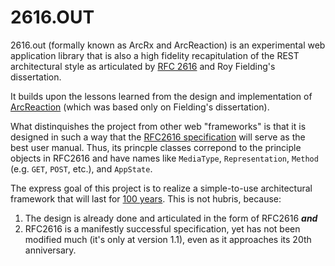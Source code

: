 # 2616.OUT
2616.out (formally known as ArcRx and ArcReaction) is an experimental web application library that is also a high fidelity recapitulation of the REST architectural style as articulated by [RFC 2616](https://tools.ietf.org/html/rfc2616) and Roy Fielding's dissertation.

It builds upon the lessons learned from the design and implementation of [ArcReaction](https://github.com/noblethrasher/OkExample/tree/master/Projects/ArcReaction) (which was based only on Fielding's dissertation).

What distinquishes the project from other web "frameworks" is that it is designed in such a way that the [RFC2616 specification](https://www.ietf.org/rfc/rfc2616.txt) will serve as the best user manual. Thus, its princple classes correpond to the principle objects in RFC2616 and have names like `MediaType`, `Representation`, `Method` (e.g. `GET`, `POST`, etc.), and `AppState`.

The express goal of this project is to realize a simple-to-use architectural framework that will last for [100 years](http://www.paulgraham.com/hundred.html). This is not  hubris, because:

1. The design is already done and articulated in the form of RFC2616 ***and***
2. RFC2616 is a manifestly successful specification, yet has not been modified much (it's only at version 1.1), even as it approaches its 20th anniversary.



